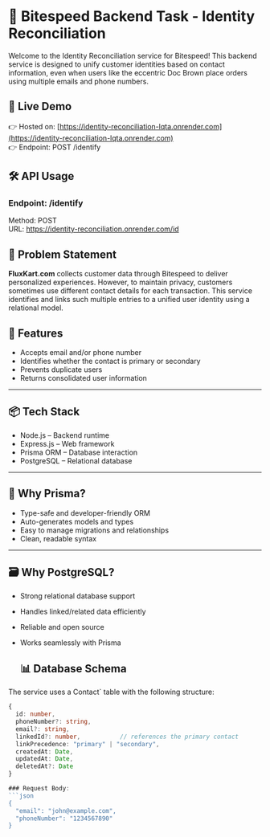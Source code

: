 # 🧠 Bitespeed Backend Task - Identity Reconciliation
Welcome to the Identity Reconciliation service for Bitespeed! This backend service is designed to unify customer identities based on contact information, even when users like the eccentric Doc Brown place orders using multiple emails and phone numbers.
## 🚀 Live Demo
👉 Hosted on: [https://identity-reconciliation-lqta.onrender.com](https://identity-reconciliation-lqta.onrender.com)  
👉 Endpoint: POST /identify
## 🛠️ API Usage
### Endpoint: /identify
Method: POST  
URL: https://identity-reconciliation.onrender.com/id

## 🧩 Problem Statement
**FluxKart.com** collects customer data through Bitespeed to deliver personalized experiences. However, to maintain privacy, customers sometimes use different contact details for each transaction. This service identifies and links such multiple entries to a unified user identity using a relational model.

## 📌 Features
- Accepts email and/or phone number
- Identifies whether the contact is primary or secondary
- Prevents duplicate users
- Returns consolidated user information
---
## 📦 Tech Stack
- Node.js – Backend runtime
- Express.js – Web framework
- Prisma ORM – Database interaction
- PostgreSQL – Relational database
---
## 🔧 Why Prisma?
- Type-safe and developer-friendly ORM
- Auto-generates models and types
- Easy to manage migrations and relationships
- Clean, readable syntax
---
## 🗃️ Why PostgreSQL?
- Strong relational database support
- Handles linked/related data efficiently
- Reliable and open source
- Works seamlessly with Prisma

  ## 📊 Database Schema
The service uses a Contact` table with the following structure:
```ts
{
  id: number,
  phoneNumber?: string,
  email?: string,
  linkedId?: number,           // references the primary contact
  linkPrecedence: "primary" | "secondary",
  createdAt: Date,
  updatedAt: Date,
  deletedAt?: Date
}

### Request Body:
```json
{
  "email": "john@example.com",
  "phoneNumber": "1234567890"
}
